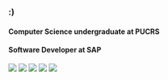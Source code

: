 ###  :)
#### Computer Science undergraduate at PUCRS
#### Software Developer at SAP

<!--
**fernandafrosa/fernandafrosa** is a ✨ _special_ ✨ repository because its `README.md` (this file) appears on your GitHub profile.

Here are some ideas to get you started:

- 🔭 I’m a Computer Science student at PUCRS
- 🌱 I’m currently a Research Intern at PUCRS, working with Machine Learning
- 😄 Pronouns: She/Her
- ⚡ Fun fact: I love giraffes
-->


<a href="https://instagram.com/fernandafrosa_" target="_blank"><img src="https://img.shields.io/badge/-Instagram-%23E4405F?style=for-the-badge&logo=instagram&logoColor=white" target="_blank"></a>
 	<a href="https://www.twitch.tv/fernandafrosa" target="_blank"><img src="https://img.shields.io/badge/Twitch-9146FF?style=for-the-badge&logo=twitch&logoColor=white" target="_blank"></a>
  <a href = "mailto:fernanda.frosa@icloud.com"><img src="https://img.shields.io/badge/-email-%23333?style=for-the-badge&logo=gmail&logoColor=white" target="_blank"></a>
  <a href="https://www.linkedin.com/in/fernandafrosa" target="_blank"><img src="https://img.shields.io/badge/-LinkedIn-%230077B5?style=for-the-badge&logo=linkedin&logoColor=white" target="_blank"></a> 
  <a href="https://open.spotify.com/user/fernanda.frosa"><img src="https://img.shields.io/badge/Spotify-1ED760?&style=for-the-badge&logo=spotify&logoColor=white" target="_blank"></a>
  
  <!--
 <div>
  <a href="https://github.com/fernandafrosa">
  <img height="180em" src="https://github-readme-stats.vercel.app/api?username=fernandafrosa&show_icons=true&theme=onedark&include_all_commits=true&count_private=true"/>
</div>
 
  -->
